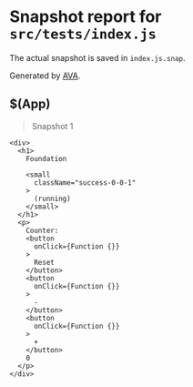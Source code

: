 # Snapshot report for `src/tests/index.js`

The actual snapshot is saved in `index.js.snap`.

Generated by [AVA](https://ava.li).

## $(App)

> Snapshot 1

    <div>
      <h1>
        Foundation
     
        <small
          className="success-0-0-1"
        >
          (running)
        </small>
      </h1>
      <p>
        Counter: 
        <button
          onClick={Function {}}
        >
          Reset
        </button>
        <button
          onClick={Function {}}
        >
          -
        </button>
        <button
          onClick={Function {}}
        >
          +
        </button>
        0
      </p>
    </div>
